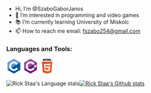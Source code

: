 -  Hi, I’m @SzaboGaborJanos
- 👀 I’m interested in programming and video games
- 📚 I’m currently learning University of Miskolc
- 📫 How to reach me email: fszabo254@gmail.com

<h3 align="left">Languages and Tools:</h3>
<p align="left">
<a href="https://www.w3schools.com/c/index.php" target="_blank" rel="noreferrer"><img src="https://raw.githubusercontent.com/devicons/devicon/master/icons/c/c-original.svg" alt="c" width="40" height="40"/></a>
<a href="https://www.w3schools.com/cs/index.php" target="_blank" rel="noreferrer"><img src="https://raw.githubusercontent.com/devicons/devicon/master/icons/csharp/csharp-original.svg" alt="csharp" width="40" height="40"/></a>
<a href="https://www.w3schools.com/html/default.asp" target="_blank" rel="noreferrer"> <img src="https://raw.githubusercontent.com/devicons/devicon/master/icons/html5/html5-original-wordmark.svg" alt="html5" width="40" height="40"/></a></p>

<div align="center" style="display: flex;> 
<a href="https://github.com/anuraghazra/github-readme-stats#gh-light-mode-only">
<img height=125 src="https://github-readme-stats-git-masterrstaa-rickstaa.vercel.app/api/top-langs/?username=SzaboGaborJanos&layout=compact&langs_count=12&hide_border=true&role=owner,collaborator&theme=default#gh-light-mode-only" alt="Rick Staa's Language stats" />
</a>
<a href="https://github.com/anuraghazra/github-readme-stats#gh-light-mode-only">
<img height=125 src="https://github-readme-stats-git-masterrstaa-rickstaa.vercel.app/api?username=SzaboGaborJanos&show_icons=true&line_height=28&hide_border=true&card_width=347&include_all_commits=true&role=owner,collaborator&show=reviews,discussions_answered&rank_icon=percentile&exclude_repo=github-readme-stats&theme=default#gh-light-mode-only" alt="Rick Staa's Github stats" />
</a>
</div>

